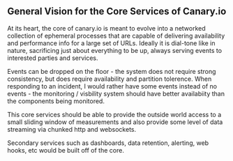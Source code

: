 ## General Vision for the Core Services of Canary.io

At its heart, the core of canary.io is meant to evolve into a networked collection of ephemeral processes that are capable of delivering availability and performance info for a large set of URLs. Ideally it is dial-tone like in nature, sacrificing just about everything to be up, always serving events to interested parties and services.

Events can be dropped on the floor - the system does not require strong consistency, but does require availability and partition tolerence. When responding to an incident, I would rather have some events instead of no events - the monitoring / visbility system should have better availabiity than the components being monitored.

This core services should be able to provide the outside world access to a small sliding window of measurements and also provide some level of data streaming via chunked http and websockets.

Secondary services such as dashboards, data retention, alerting, web hooks, etc would be built off of the core.
